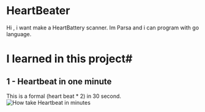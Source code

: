# HeartBeater
Hi , i want make a HeartBattery scanner.
Im Parsa and i can program with go language.
# I learned in this project#

## 1 - Heartbeat in one minute ##
This is a formal (heart beat * 2) in 30 second.
![How take Heartbeat in minutes ](https://www.mizanonline.ir/wp-content/uploads/2022/01/1211607_995.jpg)
